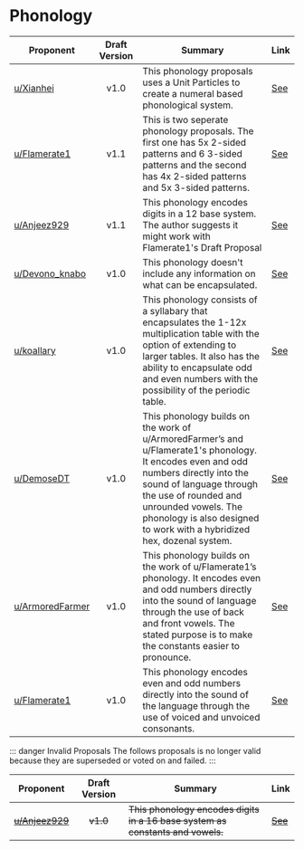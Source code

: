 # Phonology

| Proponent                                                 | Draft Version | Summary                                                                                                                                                                                                                                                                                 | Link                                                                                                                     |
| --------------------------------------------------------- | :-----------: | --------------------------------------------------------------------------------------------------------------------------------------------------------------------------------------------------------------------------------------------------------------------------------------- | ------------------------------------------------------------------------------------------------------------------------ |
| [u/Xianhei](https://www.reddit.com/u/Xianhei)             |     v1.0      | This phonology proposals uses a Unit Particles to create a numeral based phonological system.                                                                                                                                                                                           | [See](https://www.reddit.com/r/EncapsulatedLanguage/comments/hmzm55/moving_from_numeral_to_science_then_to_everyday/)    |
| [u/Flamerate1](https://www.reddit.com/u/Flamerate1)       |     v1.1      | This is two seperate phonology proposals. The first one has 5x 2-sided patterns and 6 3-sided patterns and the second has 4x 2-sided patterns and 5x 3-sided patterns.                                                                                                                  | [See](https://www.reddit.com/r/EncapsulatedLanguage/comments/hmdfdc/f1_for_help_flamerate1_s_new_phonology_draft/)       |
| [u/Anjeez929](https://www.reddit.com/u/Anjeez929)         |     v1.1      | This phonology encodes digits in a 12 base system. The author suggests it might work with Flamerate1's Draft Proposal                                                                                                                                                                   | [See](https://www.reddit.com/r/EncapsulatedLanguage/comments/hm33m8/my_hex_thing_adapted_for_base_12/)                   |
| [u/Devono_knabo](https://www.reddit.com/u/Devono_knabo)   |     v1.0      | This phonology doesn't include any information on what can be encapsulated.                                                                                                                                                                                                             | [See](https://www.reddit.com/r/EncapsulatedLanguage/comments/hlzh9q/phonology_proposal/)                                 |
| [u/koallary](https://www.reddit.com/u/koallary)           |     v1.0      | This phonology consists of a syllabary that encapsulates the 1-12x multiplication table with the option of extending to larger tables. It also has the ability to encapsulate odd and even numbers with the possibility of the periodic table.                                          | [See](https://www.reddit.com/r/EncapsulatedLanguage/comments/hlskxu/draft_proposal%CB%90_phonology_based_on_base_12/)    |
| [u/DemoseDT](https://www.reddit.com/u/DemoseDT)           |     v1.0      | This phonology builds on the work of u/ArmoredFarmer’s and u/Flamerate1's phonology. It encodes even and odd numbers directly into the sound of language through the use of rounded and unrounded vowels. The phonology is also designed to work with a hybridized hex, dozenal system. | [See](https://www.reddit.com/r/EncapsulatedLanguage/comments/hihvjk/draft_proposal_hex_dozenal_hybrid_vowel_system/)     |
| [u/ArmoredFarmer](https://www.reddit.com/u/ArmoredFarmer) |     v1.0      | This phonology builds on the work of u/Flamerate1’s phonology. It encodes even and odd numbers directly into the sound of language through the use of back and front vowels. The stated purpose is to make the constants easier to pronounce.                                           | [See](https://www.reddit.com/r/EncapsulatedLanguage/comments/hh6uiw/another_draft_proposal_for_phonology_armoredfarmer/) |
| [u/Flamerate1](https://www.reddit.com/u/Flamerate1)       |     v1.0      | This phonology encodes even and odd numbers directly into the sound of the language through the use of voiced and unvoiced consonants.                                                                                                                                                  | [See](https://www.reddit.com/r/EncapsulatedLanguage/comments/heo82f/phonology_draft_proposition_flamerate1_f1_for_help/) |

::: danger Invalid Proposals
  The follows proposals is no longer valid because they are superseded or voted on and failed.
:::

| Proponent                                               | Draft Version | Summary                                                                        | Link                                                                                                  |
| ------------------------------------------------------- | :-----------: | ------------------------------------------------------------------------------ | ----------------------------------------------------------------------------------------------------- |
| ~~[u/Anjeez929 ](https://www.reddit.com/u/Anjeez929 )~~ |   ~~v1.0~~    | ~~This phonology encodes digits in a 16 base system as constants and vowels.~~ | ~~[See](https://www.reddit.com/r/EncapsulatedLanguage/comments/hdqgzv/a_base_sixteen_themed_thing/)~~ |

